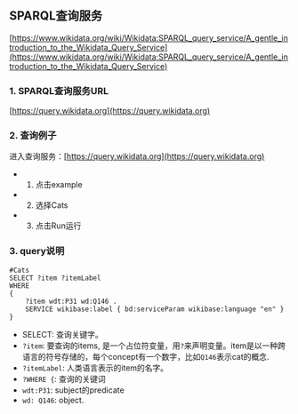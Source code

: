 ## SPARQL查询服务

[https://www.wikidata.org/wiki/Wikidata:SPARQL_query_service/A_gentle_introduction_to_the_Wikidata_Query_Service](https://www.wikidata.org/wiki/Wikidata:SPARQL_query_service/A_gentle_introduction_to_the_Wikidata_Query_Service)

### 1. SPARQL查询服务URL

[https://query.wikidata.org](https://query.wikidata.org)

### 2. 查询例子
进入查询服务：[https://query.wikidata.org](https://query.wikidata.org)

* 1. 点击example
* 2. 选择Cats
* 3. 点击Run运行

### 3.  query说明

	#Cats
	SELECT ?item ?itemLabel
	WHERE
	{
		?item wdt:P31 wd:Q146 . 
		SERVICE wikibase:label { bd:serviceParam wikibase:language "en" }
	}

* SELECT: 查询关键字。
* `?item`: 要查询的items, 是一个占位符变量，用`?`来声明变量。item是以一种跨语言的符号存储的，每个concept有一个数字，比如`Q146`表示cat的概念.
* `?itemLabel`: 人类语言表示的item的名字。
* `?WHERE {`: 查询的关键词
* `wdt:P31`: subject的predicate
* `wd: Q146`: object.
